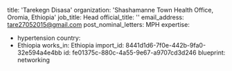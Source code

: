 title: 'Tarekegn Disasa'
organization: 'Shashamanne Town Health Office, Oromia, Ethiopia'
job_title: Head
official_title: ''
email_address: tare27052015@gmail.com
post_nominal_letters: MPH
expertise:
  - hypertension
country:
  - Ethiopia
works_in: Ethiopia
import_id: 8441d1d6-7f0e-442b-9fa0-32e594a4e4bb
id: fe01375c-880c-4a55-9e67-a9707cd3d246
blueprint: networking
